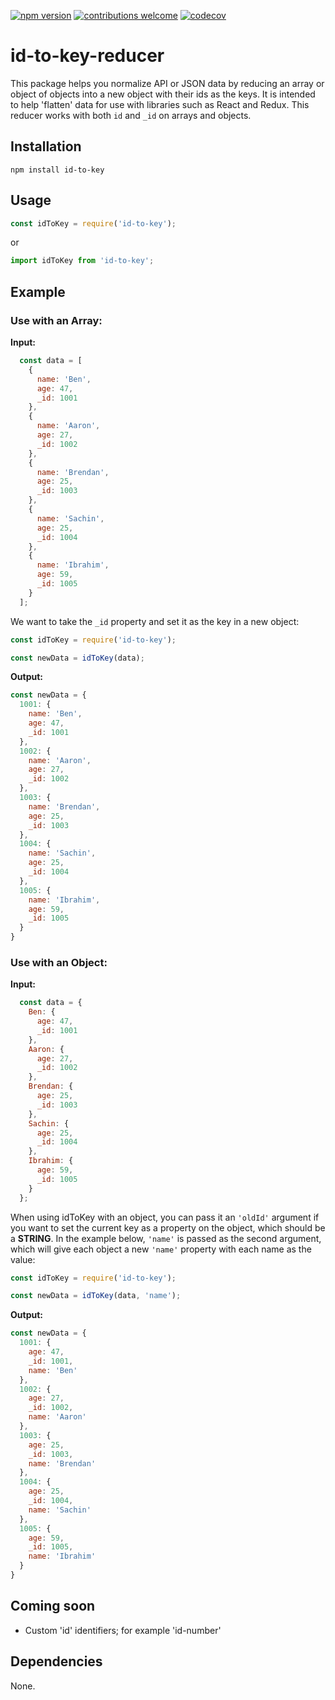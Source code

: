[![npm version](https://badge.fury.io/js/id-to-key.svg)](https://badge.fury.io/js/id-to-key)
[![contributions welcome](https://img.shields.io/badge/contributions-welcome-brightgreen.svg?style=flat)](https://github.com/georgeperry1/id-to-key-reducer)
[![codecov](https://codecov.io/gh/georgeperry1/id-to-key-reducer/branch/master/graph/badge.svg)](https://codecov.io/gh/georgeperry1/id-to-key-reducer)


# id-to-key-reducer
This package helps you normalize API or JSON data by reducing an array or object of objects into a new object with their ids as the keys. It is intended to help 'flatten' data for use with libraries such as React and Redux. This reducer works with both ```id``` and ```_id``` on arrays and objects.


## Installation

```shell
npm install id-to-key
```

## Usage

```js
const idToKey = require('id-to-key');
```
or

```js
import idToKey from 'id-to-key';
```

## Example

### Use with an Array:

**Input:**
```js
  const data = [
    {
      name: 'Ben',
      age: 47,
      _id: 1001
    },
    {
      name: 'Aaron',
      age: 27,
      _id: 1002
    },
    {
      name: 'Brendan',
      age: 25,
      _id: 1003
    },
    {
      name: 'Sachin',
      age: 25,
      _id: 1004
    },
    {
      name: 'Ibrahim',
      age: 59,
      _id: 1005
    }
  ];
```
We want to take the ```_id``` property and set it as the key in a new object:

```js
const idToKey = require('id-to-key');

const newData = idToKey(data);

```

**Output:**
```js
const newData = {
  1001: {
    name: 'Ben',
    age: 47,
    _id: 1001
  },
  1002: {
    name: 'Aaron',
    age: 27,
    _id: 1002
  },
  1003: {
    name: 'Brendan',
    age: 25,
    _id: 1003
  },
  1004: {
    name: 'Sachin',
    age: 25,
    _id: 1004
  },
  1005: {
    name: 'Ibrahim',
    age: 59,
    _id: 1005
  }
}

```

### Use with an Object:

**Input:**
```js
  const data = {
    Ben: {
      age: 47,
      _id: 1001
    },
    Aaron: {
      age: 27,
      _id: 1002
    },
    Brendan: {
      age: 25,
      _id: 1003
    },
    Sachin: {
      age: 25,
      _id: 1004
    },
    Ibrahim: {
      age: 59,
      _id: 1005
    }
  };
```
When using idToKey with an object, you can pass it an ```'oldId'``` argument if you want to set the current key as a property on the object, which should be a **STRING**. In the example below, ```'name'``` is passed as the second argument, which will give each object a new ```'name'``` property with each name as the value:

```js
const idToKey = require('id-to-key');

const newData = idToKey(data, 'name');

```

**Output:**
```js
const newData = {
  1001: {
    age: 47,
    _id: 1001,
    name: 'Ben'
  },
  1002: {
    age: 27,
    _id: 1002,
    name: 'Aaron'
  },
  1003: {
    age: 25,
    _id: 1003,
    name: 'Brendan'
  },
  1004: {
    age: 25,
    _id: 1004,
    name: 'Sachin'
  },
  1005: {
    age: 59,
    _id: 1005,
    name: 'Ibrahim'
  }
}

```

## Coming soon

* Custom 'id' identifiers; for example 'id-number'

## Dependencies

None.
